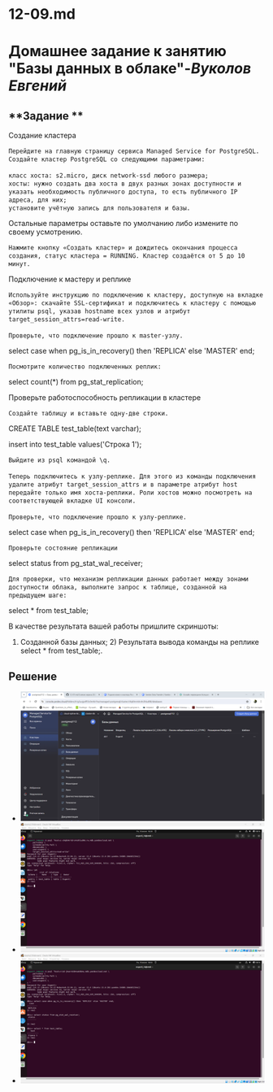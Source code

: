 # 12-09.md


# **Домашнее задание к занятию "Базы данных в облаке"**-***Вуколов Евгений***

## **Задание **


Создание кластера

    Перейдите на главную страницу сервиса Managed Service for PostgreSQL.
    Создайте кластер PostgreSQL со следующими параметрами:

    класс хоста: s2.micro, диск network-ssd любого размера;
    хосты: нужно создать два хоста в двух разных зонах доступности и указать необходимость публичного доступа, то есть публичного IP адреса, для них;
    установите учётную запись для пользователя и базы.

Остальные параметры оставьте по умолчанию либо измените по своему усмотрению.

    Нажмите кнопку «Создать кластер» и дождитесь окончания процесса создания, статус кластера = RUNNING. Кластер создаётся от 5 до 10 минут.

Подключение к мастеру и реплике

    Используйте инструкцию по подключению к кластеру, доступную на вкладке «Обзор»: cкачайте SSL-сертификат и подключитесь к кластеру с помощью утилиты psql, указав hostname всех узлов и атрибут target_session_attrs=read-write.

    Проверьте, что подключение прошло к master-узлу.

select case when pg_is_in_recovery() then 'REPLICA' else 'MASTER' end;

 
 

    Посмотрите количество подключенных реплик:

select count(*) from pg_stat_replication;

 
 
Проверьте работоспособность репликации в кластере

    Создайте таблицу и вставьте одну-две строки.

CREATE TABLE test_table(text varchar);

 
 

insert into test_table values('Строка 1');

 
 

    Выйдите из psql командой \q.

    Теперь подключитесь к узлу-реплике. Для этого из команды подключения удалите атрибут target_session_attrs и в параметре атрибут host передайте только имя хоста-реплики. Роли хостов можно посмотреть на соответствующей вкладке UI консоли.

    Проверьте, что подключение прошло к узлу-реплике.

select case when pg_is_in_recovery() then 'REPLICA' else 'MASTER' end;

 
 

    Проверьте состояние репликации

select status from pg_stat_wal_receiver;

 
 

    Для проверки, что механизм репликации данных работает между зонами доступности облака, выполните запрос к таблице, созданной на предыдущем шаге:

select * from test_table;

 
 

В качестве результата вашей работы пришлите скриншоты:

1) Созданной базы данных; 2) Результата вывода команды на реплике select * from test_table;.

## **Решение**

- ![scrinshot](https://github.com/Evgenii-379/12-09.md/blob/main/Снимок%20экрана%202024-06-10%20182445.png)
- ![scrinshot](https://github.com/Evgenii-379/12-09.md/blob/main/Снимок%20экрана%202024-06-10%20182813.png)
- ![scrinshot](https://github.com/Evgenii-379/12-09.md/blob/main/Снимок%20экрана%202024-06-10%20180403.png)
